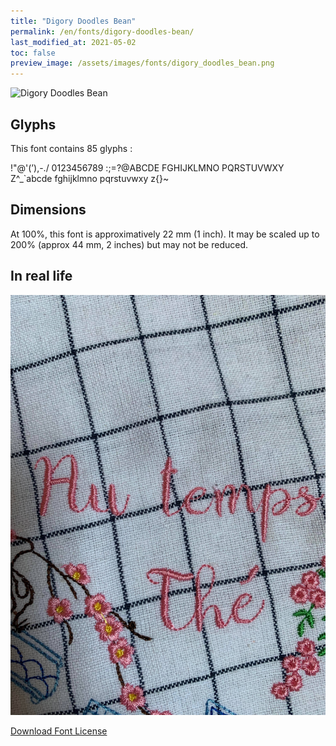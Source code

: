 ```yaml
---
title: "Digory Doodles Bean"
permalink: /en/fonts/digory-doodles-bean/
last_modified_at: 2021-05-02
toc: false
preview_image: /assets/images/fonts/digory_doodles_bean.png
---
```

![Digory Doodles Bean](/assets/images/fonts/digory_doodles_bean.png)

## Glyphs

This font contains 85 glyphs :

	
!"@'(’),-./
0123456789
:;=?@ABCDE
FGHIJKLMNO
PQRSTUVWXY
Z\^_`abcde
fghijklmno
pqrstuvwxy
z{}~

## Dimensions
At 100%, this font is approximatively 22 mm (1 inch).
It may be scaled up to 200% (approx 44 mm, 2 inches) but may not be reduced.

## In real life

![Serviette](/assets/images/fonts/digory2.jpg)

[Download Font License](https://github.com/inkstitch/inkstitch/tree/main/fonts/digory_doodles_bean/LICENSE)
